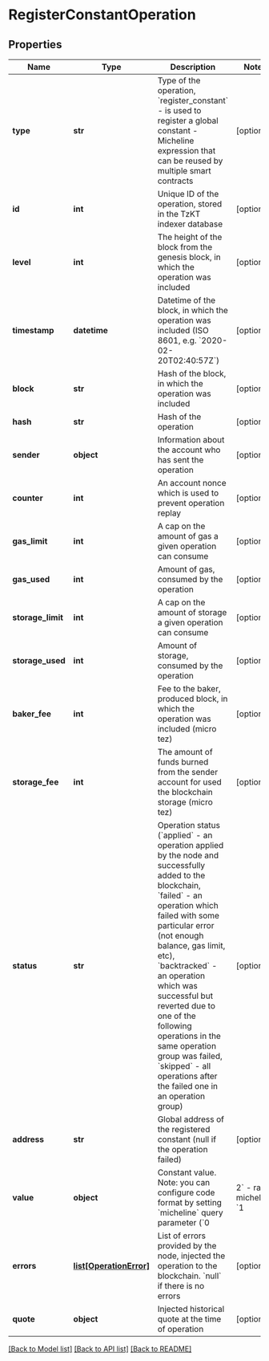# RegisterConstantOperation

## Properties
Name | Type | Description | Notes
------------ | ------------- | ------------- | -------------
**type** | **str** | Type of the operation, &#x60;register_constant&#x60; - is used to register a global constant - Micheline expression that can be reused by multiple smart contracts | [optional] 
**id** | **int** | Unique ID of the operation, stored in the TzKT indexer database | [optional] 
**level** | **int** | The height of the block from the genesis block, in which the operation was included | [optional] 
**timestamp** | **datetime** | Datetime of the block, in which the operation was included (ISO 8601, e.g. &#x60;2020-02-20T02:40:57Z&#x60;) | [optional] 
**block** | **str** | Hash of the block, in which the operation was included | [optional] 
**hash** | **str** | Hash of the operation | [optional] 
**sender** | **object** | Information about the account who has sent the operation | [optional] 
**counter** | **int** | An account nonce which is used to prevent operation replay | [optional] 
**gas_limit** | **int** | A cap on the amount of gas a given operation can consume | [optional] 
**gas_used** | **int** | Amount of gas, consumed by the operation | [optional] 
**storage_limit** | **int** | A cap on the amount of storage a given operation can consume | [optional] 
**storage_used** | **int** | Amount of storage, consumed by the operation | [optional] 
**baker_fee** | **int** | Fee to the baker, produced block, in which the operation was included (micro tez) | [optional] 
**storage_fee** | **int** | The amount of funds burned from the sender account for used the blockchain storage (micro tez) | [optional] 
**status** | **str** | Operation status (&#x60;applied&#x60; - an operation applied by the node and successfully added to the blockchain, &#x60;failed&#x60; - an operation which failed with some particular error (not enough balance, gas limit, etc), &#x60;backtracked&#x60; - an operation which was successful but reverted due to one of the following operations in the same operation group was failed, &#x60;skipped&#x60; - all operations after the failed one in an operation group) | [optional] 
**address** | **str** | Global address of the registered constant (null if the operation failed) | [optional] 
**value** | **object** | Constant value. Note: you can configure code format by setting &#x60;micheline&#x60; query parameter (&#x60;0 | 2&#x60; - raw micheline, &#x60;1 | 3&#x60; - raw micheline string). | [optional] 
**errors** | [**list[OperationError]**](OperationError.md) | List of errors provided by the node, injected the operation to the blockchain. &#x60;null&#x60; if there is no errors | [optional] 
**quote** | **object** | Injected historical quote at the time of operation | [optional] 

[[Back to Model list]](../README.md#documentation-for-models) [[Back to API list]](../README.md#documentation-for-api-endpoints) [[Back to README]](../README.md)

